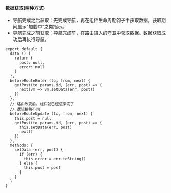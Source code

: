 #### 数据获取(两种方式)
+ 导航完成之后获取：先完成导航，再在组件生命周期钩子中获取数据。获取期间显示"加载中"之类指示。
+ 导航完成之前获取：导航完成前，在路由进入的守卫中获取数据。数据获取成功后再执行导航。
```
export default {
  data () {
    return {
      post: null,
      error: null
    }
  },
  beforeRouteEnter (to, from, next) {
    getPost(to.params.id, (err, post) => {
      next(vm => vm.setData(err, post))
    })
  },
  // 路由改变前，组件就已经渲染完了
  // 逻辑稍稍不同
  beforeRouteUpdate (to, from, next) {
    this.post = null
    getPost(to.params.id, (err, post) => {
      this.setData(err, post)
      next()
    })
  },
  methods: {
    setData (err, post) {
      if (err) {
        this.error = err.toString()
      } else {
        this.post = post
      }
    }
  }
}
```